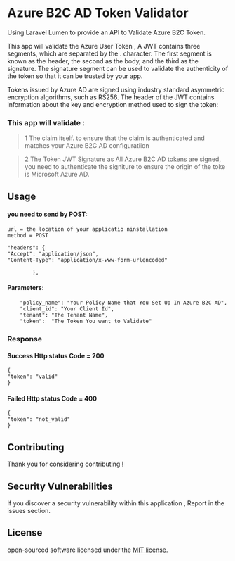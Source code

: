 # Azure B2C AD Token Validator

Using Laravel Lumen to provide an API to Validate Azure B2C Token.

This app will validate the Azure User Token , A JWT contains three segments, which are separated by the . character. The first segment is known as the header, the second as the body, and the third as the signature. The signature segment can be used to validate the authenticity of the token so that it can be trusted by your app.

Tokens issued by Azure AD are signed using industry standard asymmetric encryption algorithms, such as RS256. The header of the JWT contains information about the key and encryption method used to sign the token:

### This app will validate :
>1 The claim itself. to ensure that the claim is authenticated and matches your Azure B2C AD configuratiion

>2 The Token JWT Signature as All Azure B2C AD tokens are signed, you need to authenticate the signiture to ensure the origin of the toke is Microsoft Azure AD.

## Usage
#### you need to send by POST:
 
    url = the location of your applicatio ninstallation
    method = POST

    "headers": {
    "Accept": "application/json",
    "Content-Type": "application/x-www-form-urlencoded"

            },

   
#### Parameters:

        "policy_name": "Your Policy Name that You Set Up In Azure B2C AD",
        "client_id": "Your Client Id",
        "tenant": "The Tenant Name",
        "token":  "The Token You want to Validate"

### Response 
#### Success   Http status  Code = 200
    
    {
    "token": "valid"
    }

 
#### Failed Http status Code = 400

    {
    "token": "not_valid"
    }

    

## Contributing

Thank you for considering contributing !

## Security Vulnerabilities

If you discover a security vulnerability within this application , Report in the issues section.

## License

 open-sourced software licensed under the [MIT license](https://opensource.org/licenses/MIT).
